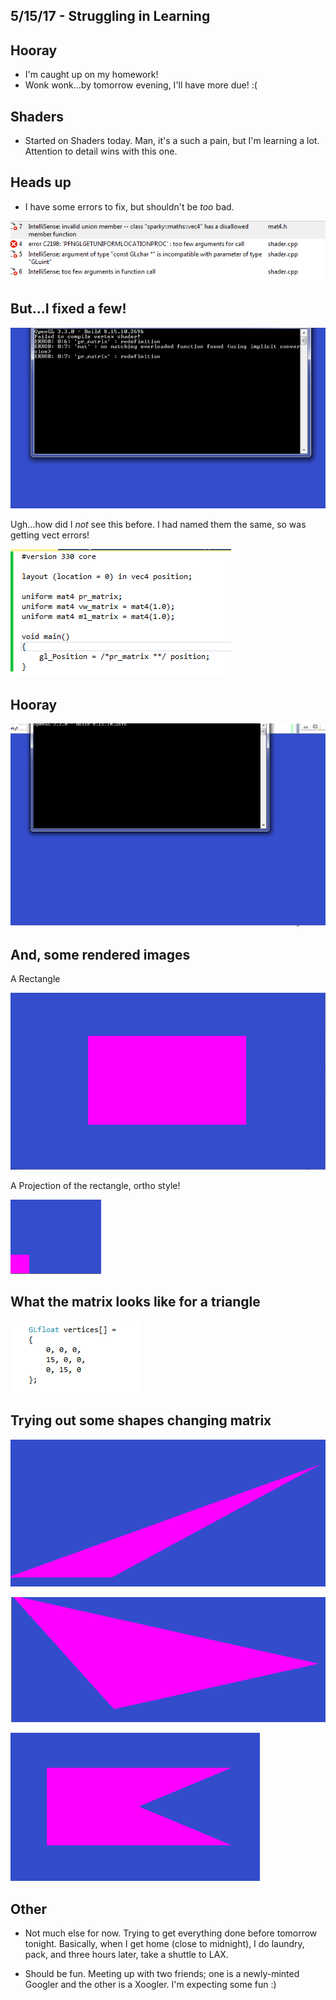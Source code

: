 ## 5/15/17 - Struggling in Learning


## Hooray

- I'm caught up on my homework!
- Wonk wonk...by tomorrow evening, I'll have more due! :(

## Shaders

- Started on Shaders today. 
  Man, it's a such a pain, but I'm learning a lot.
  Attention to detail wins with this one. 
  
## Heads up

- I have some errors to fix, but shouldn't be *too* bad.

![sh_012](/images/sh_012.png)

## But...I fixed a few!

![sh_002](/images/sh_002.png)

Ugh...how did I *not* see this before.
I had named them the same, so was getting vect errors!

![sh_004](/images/sh_004.png)

## Hooray 

![sh_003](/images/sh_003.png)

## And, some rendered images 

A Rectangle

![sh_005](/images/sh_005.png)

A Projection of the rectangle, ortho style!

![sh_006](/images/sh_006.png)

## What the matrix looks like for a triangle

![sh_008](/images/sh_008.png)

## Trying out some shapes changing matrix 

![sh_009](/images/sh_009.png)

![sh_010](/images/sh_010.png)

![sh_011](/images/sh_011.png)

## Other 

- Not much else for now. 
  Trying to get everything done before tomorrow tonight.
  Basically, when I get home (close to midnight), 
  I do laundry, pack, and three hours later, take a 
  shuttle to LAX. 
  
- Should be fun. Meeting up with two friends;
  one is a newly-minted Googler and the other is a Xoogler.
  I'm expecting some fun :)



